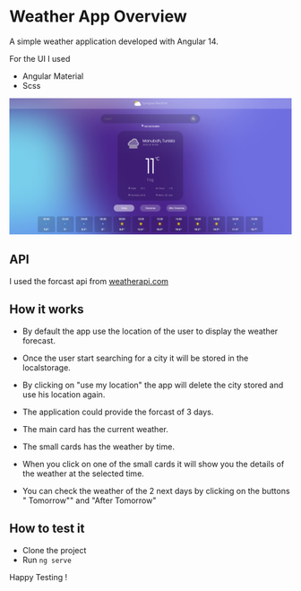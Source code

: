 # Weather App Overview

A simple weather application developed with Angular 14.

For the UI I used 
  - Angular Material
  - Scss 
  
<img src="src/assets/weather-app-overview-1.png" />

## API 

I used the forcast api from [weatherapi.com](https://www.weatherapi.com/)

## How it works

- By default the app use the location of the user to display the weather forecast.

- Once the user start searching for a city it will be stored in the localstorage.

- By clicking on "use my location" the app will delete the city stored and use his location again.

- The application could provide the forcast of 3 days.

- The main card has the current weather.
- The small cards has the weather by time.
- When you click on one of the small cards it will show you the details of the weather at the selected time.
- You can check the weather of the 2 next days by clicking on the buttons " Tomorrow"" and "After Tomorrow"

## How to test it 

- Clone the project 
- Run ``ng serve`` 

Happy Testing !
